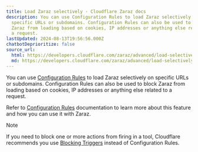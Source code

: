 ```yaml
---
title: Load Zaraz selectively · Cloudflare Zaraz docs
description: You can use Configuration Rules to load Zaraz selectively on
  specific URLs or subdomains. Configuration Rules can also be used to block
  Zaraz from loading based on cookies, IP addresses or anything else related to
  a request.
lastUpdated: 2024-08-13T19:56:56.000Z
chatbotDeprioritize: false
source_url:
  html: https://developers.cloudflare.com/zaraz/advanced/load-selectively/
  md: https://developers.cloudflare.com/zaraz/advanced/load-selectively/index.md
---
```


You can use [Configuration Rules](https://developers.cloudflare.com/rules/configuration-rules/) to load Zaraz selectively on specific URLs or subdomains. Configuration Rules can also be used to block Zaraz from loading based on cookies, IP addresses or anything else related to a request.

Refer to [Configuration Rules](https://developers.cloudflare.com/rules/configuration-rules/) documentation to learn more about this feature and how you can use it with Zaraz.

Note

If you need to block one or more actions from firing in a tool, Cloudflare recommends you use [Blocking Triggers](https://developers.cloudflare.com/zaraz/advanced/blocking-triggers/) instead of Configuration Rules.
